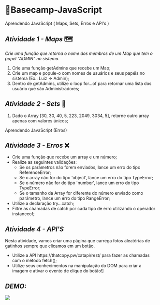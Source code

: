 # 📍Basecamp-JavaScript
Aprendendo JavaScript ( Maps, Sets, Erros e API's )

## _*Atividade 1 - Maps*_ 🗺️

*Crie uma função que retorna o nome dos membros de um Map que tem o papel "ADMIN" no sistema.*

<ol>
  <li> Crie uma função getAdmins que recebe um Map;
  <li> Crie um map e popule-o com nomes de usuários e seus papéis no sistema (Ex.: Luiz => Admin);
  <li> Dentro de getAdmins, utilize o loop for...of para retornar uma lista dos usuário que são Administradores;
</ol>

## _*Atividade 2 - Sets*_ 🚀

<ol>
  <li> Dado o Array [30, 30, 40, 5, 223, 2049, 3034, 5], retorne outro array apenas com valores únicos;
</ol>

Aprendendo JavaScript (Erros)

## _*Atividade 3 - Erros*_ :x:

<ul>
  <li> Crie uma função que recebe um array e um número;
  <li> Realize as seguintes validações:
  <ul>
    <li> Se os parâmetros não forem enviados, lance um erro do tipo ReferenceError;
    <li> Se o array não for do tipo 'object', lance um erro do tipo TypeError;
    <li> Se o número não for do tipo 'number', lance um erro do tipo TypeError;
    <li> Se o tamanho da Array for diferente do número enviado como parâmetro, lance um erro do tipo RangeError;
  </ul>
  <li> Utilize a declaração try...catch;
  <li> Filtre as chamadas de catch por cada tipo de erro utilizando o operador instanceof;
</ul>

## _*Atividade 4 - API'S*_ 

Nesta atividade, vamos criar uma página que carrega fotos aleatórias de gatinhos sempre que clicamos em um botão.

<ul>
 <li>Utilize a API https://thatcopy.pw/catapi/rest/ para fazer as chamadas com o método fetch();
 <li>Utilize seus conhecimentos na manipulação do DOM para criar a imagem e ativar o evento de clique do botão!]
</ul>

## _*DEMO:*_
 
  <img src = "https://user-images.githubusercontent.com/103296710/164119759-00cb091e-b755-4185-8f29-58032d3ef820.gif">
  
